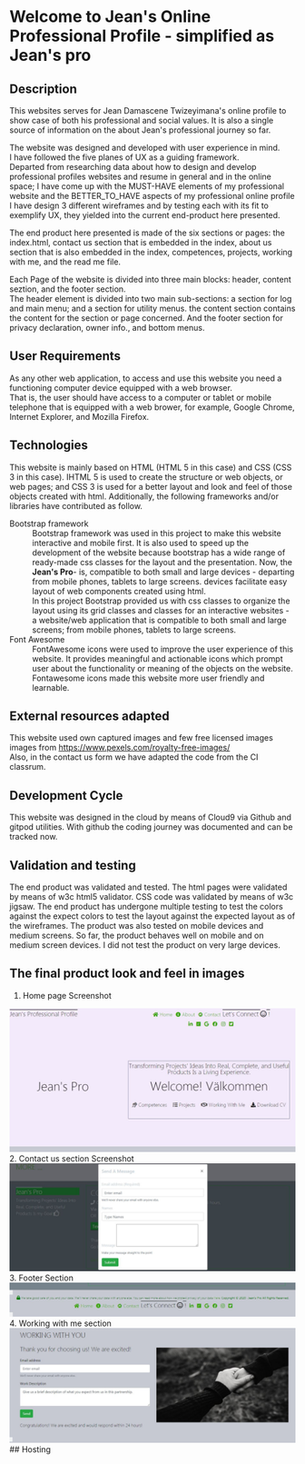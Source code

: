 # Welcome to Jean's Online Professional Profile - simplified as <strong>Jean's pro</strong>

## Description
<p>
This websites serves for Jean Damascene Twizeyimana's online profile to show case of both his professional and social values. It is also a single source of information on the about Jean's professional journey so far. 
</p>
<p>The website was designed and developed with user experience in mind.<br>
I have followed the five planes of UX as a guiding framework.<br> Departed from researching data about how to design and develop professional profiles websites and resume in general and in the online space; I have come up with the MUST-HAVE elements of my professional website and the BETTER_TO_HAVE aspects of my professional online profile<br>
I have design 3 different wireframes and by testing each with its fit to exemplify UX, they yielded into the current end-product here presented.</p>
<p>
  The end product here presented is made of the six sections or pages: the index.html, contact us section that is embedded in the index, about us section that is also embedded in the index, competences, projects, working with me, and the read me file. 
</p>

<p>
  Each Page of the website is divided into three main blocks: header, content seztion, and the footer section. <br>
  The header element is divided into two main sub-sections: a section for log and main menu; and a section for utility menus.
  the content section contains the content for the section or page concerned. And the footer section for privacy declaration, owner info., and bottom menus.
</p>

## User Requirements
As any other web application, to access and use this website you need a functioning computer device equipped with a web browser. <br> 
That is, the user should have access to a computer or tablet or mobile telephone that is equipped with a web brower, for example, Google Chrome, Internet Explorer, and Mozilla Firefox. 

## Technologies
This website is mainly based on HTML (HTML 5 in this case) and CSS (CSS 3 in this case).
IHTML 5 is used to create the structure or web objects, or web pages; and CSS 3 is used for a better layout and look and feel of those objects created with html. 
Additionally, the following frameworks and/or libraries have contributed as follow.
<dl>
   <dt>
      Bootstrap framework
   <dt>
   <dd>
       Bootstrap framework was used in this project to make this website interactive and mobile first. It is also used to speed up the development of the website because bootstrap has a wide range of ready-made css classes for the layout and the presentation.
Now, the <b> Jean's Pro</b>- is, compatible to both small and large devices - departing from mobile phones, tablets to large screens.
 devices facilitate easy layout of web components created using html. <br>
In this project Bootstrap provided us with css classes to organize the layout using its grid classes and classes for an interactive websites - a website/web application that is compatible to both small and large screens; from mobile phones, tablets to large screens.
   </dd>


<dt>
      Font Awesome
   <dt>
   <dd>
       FontAwesome icons were used to improve the user experience of this website. 
       It provides meaningful and actionable icons which prompt user about the functionality or meaning of the objects on the website.
       Fontawesome icons made this website more user friendly and learnable.
   </dd>

</dl>

## External resources adapted
This website used own captured images and few free licensed images images from https://www.pexels.com/royalty-free-images/  
Also, in the contact us form we have adapted the code from the CI classrum.

## Development Cycle
This website was designed in the cloud by means of Cloud9 via Github and gitpod utilities.
With github the coding journey was documented and can be tracked now.

## Validation and testing
The end product was validated and tested.
The html pages were validated by means of w3c html5 validator.
CSS code was validated by means of w3c jigsaw.
The end product has undergone multiple testing to test the colors against the expect colors to test the layout against the expected layout as of the wireframes.
The product was also tested on mobile devices and medium screens. So far, the product behaves well on mobile and on medium screen devices.
I did not test the product on very large devices.

## The final product look and feel in images
1. Home page Screenshot
<img src="assets/images/homepage.jpg" alt=" Site Home Page Screenshot">
2. Contact us section Screenshot
<img src="assets/images/contactus.jpg" alt=" Contact us section Screenshot">
3. Footer Section
<img src="assets/images/footersection.jpg" alt=" Contact us section Screenshot">
4. Working with me section
<img src="assets/images/working-with.jpg" alt=" Contact us section Screenshot">
## Hosting
